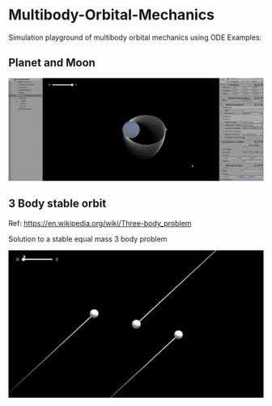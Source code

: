 # Multibody-Orbital-Mechanics
Simulation playground of multibody orbital mechanics using ODE
Examples:

## Planet and Moon

![](2body_orbit.gif)


## 3 Body stable orbit
Ref: https://en.wikipedia.org/wiki/Three-body_problem

Solution to a stable equal mass 3 body problem

![](3body_orbit.gif)


